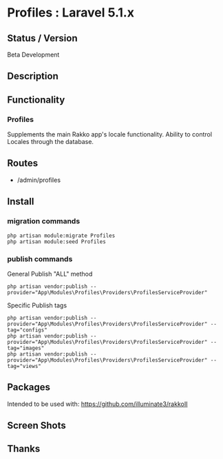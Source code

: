 # Profiles : Laravel 5.1.x


## Status / Version

Beta Development


## Description



## Functionality


### Profiles
Supplements the main Rakko app's locale functionality.
Ability to control Locales through the database.


## Routes

* /admin/profiles


## Install

### migration commands

```
php artisan module:migrate Profiles
php artisan module:seed Profiles
```


### publish commands

General Publish "ALL" method
```
php artisan vendor:publish --provider="App\Modules\Profiles\Providers\ProfilesServiceProvider"
```

Specific Publish tags
```
php artisan vendor:publish --provider="App\Modules\Profiles\Providers\ProfilesServiceProvider" --tag="configs"
php artisan vendor:publish --provider="App\Modules\Profiles\Providers\ProfilesServiceProvider" --tag="images"
php artisan vendor:publish --provider="App\Modules\Profiles\Providers\ProfilesServiceProvider" --tag="views"
```


## Packages

Intended to be used with:
https://github.com/illuminate3/rakkoII


## Screen Shots
## Thanks

